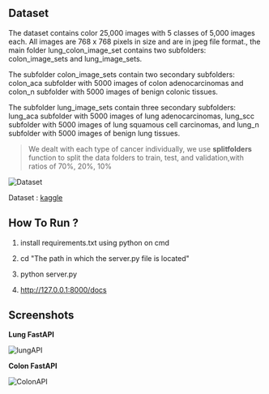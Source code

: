 ## Dataset

The dataset contains color 25,000 images with 5 classes of 5,000 images each. All
images are 768 x 768 pixels in size and are in jpeg file format., the main folder
lung_colon_image_set contains two subfolders: colon_image_sets and lung_image_sets.

The subfolder colon_image_sets contain two secondary subfolders: colon_aca
subfolder with 5000 images of colon adenocarcinomas and colon_n subfolder with
5000 images of benign colonic tissues.

The subfolder lung_image_sets contain three secondary subfolders: lung_aca
subfolder with 5000 images of lung adenocarcinomas, lung_scc subfolder with
5000 images of lung squamous cell carcinomas, and lung_n subfolder with 5000
images of benign lung tissues.

 > We dealt with each type of cancer individually, we use **splitfolders** function to split
the data folders to train, test, and validation,with ratios of 70%, 20%, 10%

![Dataset](https://i.gyazo.com/2dc0dded94d10066b3b9815fb7261188.png)


Dataset : [kaggle](https://www.kaggle.com/andrewmvd/lung-and-colon-cancer-histopathological-images)

## How To Run ?

1. install requirements.txt using python on cmd

2. cd "The path in which the server.py file is located" 

3. python server.py

4. http://127.0.0.1:8000/docs 

## Screenshots
**Lung FastAPI**

![lungAPI](https://i.gyazo.com/b8676a7ca5d1b469216994c9caaec675.png)

**Colon FastAPI**

![ColonAPI](https://i.gyazo.com/93bd43fa0be20fcd8850bb412453a1b2.png)

